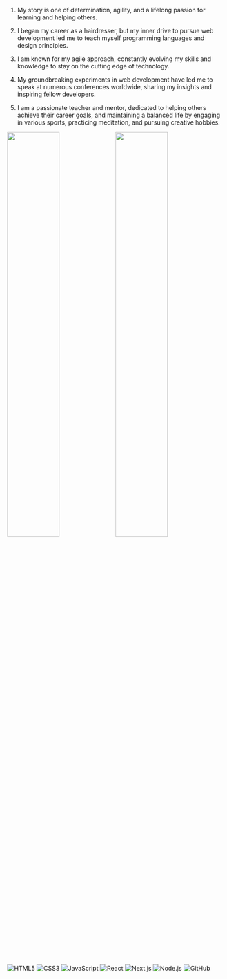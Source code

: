 1. My story is one of determination, agility, and a lifelong passion for learning and helping others.

2. I began my career as a hairdresser, but my inner drive to pursue web development led me to teach myself programming languages and design principles.

3. I am known for my agile approach, constantly evolving my skills and knowledge to stay on the cutting edge of technology.

4. My groundbreaking experiments in web development have led me to speak at numerous conferences worldwide, sharing my insights and inspiring fellow developers.

5. I am a passionate teacher and mentor, dedicated to helping others achieve their career goals, and maintaining a balanced life by engaging in various sports, practicing meditation, and pursuing creative hobbies.

[<img src="https://i.ytimg.com/vi/Y2G4nhkBYkc/maxresdefault.jpg" width="49%">](https://www.youtube.com/watch?v=Y2G4nhkBYkc "GREGOR ADAMS Exploring Fractals in CSS | CascadiaFest 2015")
[<img src="https://i.ytimg.com/vi/Os6f2m8VDGU/maxresdefault.jpg" width="49%">](https://www.youtube.com/watch?v=Os6f2m8VDGU "Gregor Adams | CSS Variables | CSS Day 2017")



![HTML5](https://img.shields.io/badge/HTML5-E34F26?style=for-the-badge&logo=html5&logoColor=white) ![CSS3](https://img.shields.io/badge/CSS3-1572B6?style=for-the-badge&logo=css3&logoColor=white) ![JavaScript](https://img.shields.io/badge/JavaScript-323330?style=for-the-badge&logo=javascript&logoColor=F7DF1E) ![React](https://img.shields.io/badge/React-20232A?style=for-the-badge&logo=react&logoColor=61DAFB) ![Next.js](https://img.shields.io/badge/Next.js-000000?style=for-the-badge&logo=next.js&logoColor=white) ![Node.js](https://img.shields.io/badge/Node.js-339933?style=for-the-badge&logo=node.js&logoColor=white) ![GitHub](https://img.shields.io/badge/GitHub-100000?style=for-the-badge&logo=github&logoColor=white)

